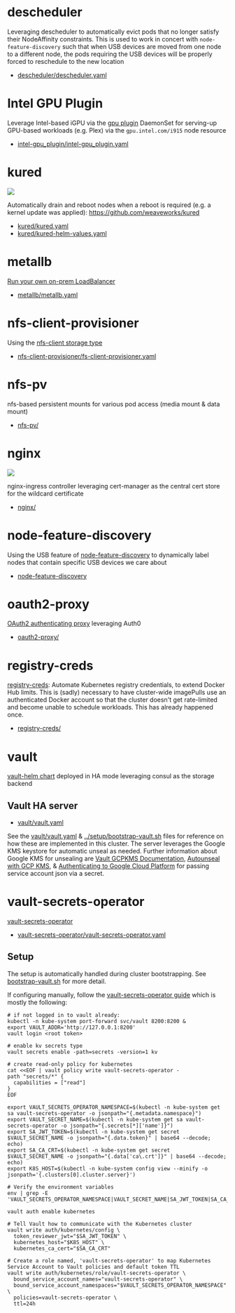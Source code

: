 # descheduler

Leveraging descheduler to automatically evict pods that no longer satisfy their NodeAffinity constraints.  This is used to work in concert with `node-feature-discovery` such that when USB devices are moved from one node to a different node, the pods requiring the USB devices will be properly forced to reschedule to the new location

* [descheduler/descheduler.yaml](descheduler/descheduler.yaml)

# Intel GPU Plugin

Leverage Intel-based iGPU via the [gpu plugin](https://github.com/intel/intel-device-plugins-for-kubernetes/tree/master/cmd/gpu_plugin) DaemonSet for serving-up GPU-based workloads (e.g. Plex) via the `gpu.intel.com/i915` node resource

* [intel-gpu_plugin/intel-gpu_plugin.yaml](intel-gpu_plugin/intel-gpu_plugin.yaml)

# kured

![](https://i.imgur.com/wYWTMGI.png)

Automatically drain and reboot nodes when a reboot is required (e.g. a kernel update was applied): https://github.com/weaveworks/kured

* [kured/kured.yaml](kured/kured.yaml)
* [kured/kured-helm-values.yaml](kured/kured-helm-values.yaml)

# metallb

[Run your own on-prem LoadBalancer](https://metallb.universe.tf/)

* [metallb/metallb.yaml](metallb/metallb.yaml)

# nfs-client-provisioner

Using the [nfs-client storage type](https://github.com/kubernetes-incubator/external-storage/tree/master/nfs-client)

* [nfs-client-provisioner/fs-client-provisioner.yaml](nfs-client-provisioner/nfs-client-provisioner.yaml)

# nfs-pv

nfs-based persistent mounts for various pod access (media mount & data mount)

* [nfs-pv/](nfs-pv/)

# nginx

![](https://i.imgur.com/b21MHEE.png)

nginx-ingress controller leveraging cert-manager as the central cert store for the wildcard certificate

* [nginx/](nginx/)

# node-feature-discovery

Using the USB feature of [node-feature-discovery](https://github.com/kubernetes-sigs/node-feature-discovery) to dynamically label nodes that contain specific USB devices we care about

* [node-feature-discovery](node-feature-discovery/)

# oauth2-proxy

[OAuth2 authenticating proxy](https://github.com/pusher/oauth2_proxy) leveraging Auth0

* [oauth2-proxy/](oauth2-proxy/)

# registry-creds

[registry-creds](https://github.com/alexellis/registry-creds): Automate Kubernetes registry credentials, to extend Docker Hub limits.  This is (sadly) necessary to have cluster-wide imagePulls use an authenticated Docker account so that the cluster doesn't get rate-limited and become unable to schedule workloads. This has already happened once.

* [registry-creds/](registry-creds)

# vault

[vault-helm chart](https://github.com/hashicorp/vault-helm) deployed in HA mode leveraging consul as the storage backend

## Vault HA server

* [vault/vault.yaml](vault/vault.yaml)

See the [vault/vault.yaml](vault/vault.yaml) & [../setup/bootstrap-vault.sh](../setup/bootstrap-vault.sh) files for reference on how these are implemented in this cluster.  The server leverages the Google KMS keystore for automatic unseal as needed.  Further information about Google KMS for unsealing are [Vault GCPKMS Documentation](https://www.vaultproject.io/docs/configuration/seal/gcpckms.html), [Autounseal with GCP KMS](https://learn.hashicorp.com/vault/operations/autounseal-gcp-kms), & [Authenticating to Google Cloud Platform](https://cloud.google.com/kubernetes-engine/docs/tutorials/authenticating-to-cloud-platform) for passing service account json via a secret.

# vault-secrets-operator

[vault-secrets-operator](https://github.com/ricoberger/vault-secrets-operator)

* [vault-secrets-operator/vault-secrets-operator.yaml](vault-secrets-operator/vault-secrets-operator.yaml)

## Setup

The setup is automatically handled during cluster bootstrapping.  See [bootstrap-vault.sh](../setup/bootstrap-vault.sh) for more detail.

If configuring manually, follow the [vault-secrets-operator guide](https://github.com/ricoberger/vault-secrets-operator/blob/master/README.md) which is mostly the following:

```shell
# if not logged in to vault already:
kubectl -n kube-system port-forward svc/vault 8200:8200 &
export VAULT_ADDR='http://127.0.0.1:8200'
vault login <root token>

# enable kv secrets type
vault secrets enable -path=secrets -version=1 kv

# create read-only policy for kubernetes
cat <<EOF | vault policy write vault-secrets-operator -
path "secrets/*" {
  capabilities = ["read"]
}
EOF

export VAULT_SECRETS_OPERATOR_NAMESPACE=$(kubectl -n kube-system get sa vault-secrets-operator -o jsonpath="{.metadata.namespace}")
export VAULT_SECRET_NAME=$(kubectl -n kube-system get sa vault-secrets-operator -o jsonpath="{.secrets[*]['name']}")
export SA_JWT_TOKEN=$(kubectl -n kube-system get secret $VAULT_SECRET_NAME -o jsonpath="{.data.token}" | base64 --decode; echo)
export SA_CA_CRT=$(kubectl -n kube-system get secret $VAULT_SECRET_NAME -o jsonpath="{.data['ca\.crt']}" | base64 --decode; echo)
export K8S_HOST=$(kubectl -n kube-system config view --minify -o jsonpath='{.clusters[0].cluster.server}')

# Verify the environment variables
env | grep -E 'VAULT_SECRETS_OPERATOR_NAMESPACE|VAULT_SECRET_NAME|SA_JWT_TOKEN|SA_CA_CRT|K8S_HOST'

vault auth enable kubernetes

# Tell Vault how to communicate with the Kubernetes cluster
vault write auth/kubernetes/config \
  token_reviewer_jwt="$SA_JWT_TOKEN" \
  kubernetes_host="$K8S_HOST" \
  kubernetes_ca_cert="$SA_CA_CRT"

# Create a role named, 'vault-secrets-operator' to map Kubernetes Service Account to Vault policies and default token TTL
vault write auth/kubernetes/role/vault-secrets-operator \
  bound_service_account_names="vault-secrets-operator" \
  bound_service_account_namespaces="$VAULT_SECRETS_OPERATOR_NAMESPACE" \
  policies=vault-secrets-operator \
  ttl=24h
```
